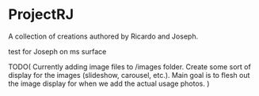 # ProjectRJ
A collection of creations authored by Ricardo and Joseph.

test for Joseph on ms surface

TODO(
    Currently adding image files to /images folder.
        Create some sort of display for the images (slideshow, carousel, etc.).
        Main goal is to flesh out the image display for when we add the actual usage photos.
)

